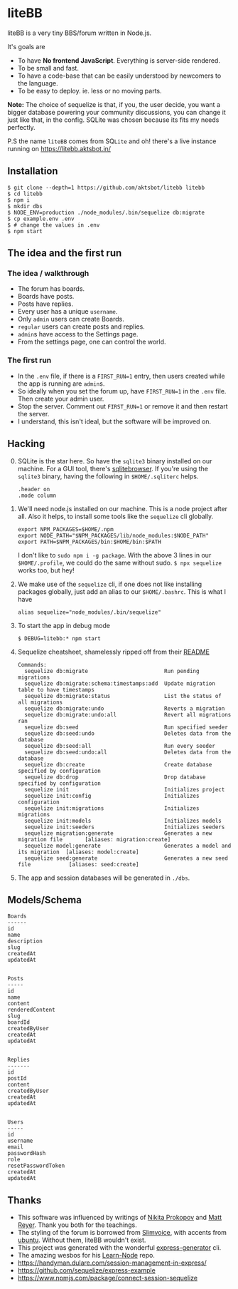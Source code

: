 # liteBB

liteBB is a very tiny BBS/forum written in Node.js. 

It's goals are
- To have **No frontend JavaScript**. Everything is server-side rendered.
- To be small and fast.
- To have a code-base that can be easily understood by newcomers to the 
language.
- To be easy to deploy. ie. less or no moving parts.

**Note:** The choice of sequelize is that, if you, the user 
decide, you want a bigger database powering your community 
discussions, you can change it just like that, in the config.
SQLite was chosen because its fits my
needs perfectly. 

P.S the name `liteBB` comes from SQ`Lite` and oh! there's a live instance running
on https://litebb.aktsbot.in/

## Installation

```
$ git clone --depth=1 https://github.com/aktsbot/litebb litebb
$ cd litebb
$ npm i
$ mkdir dbs
$ NODE_ENV=production ./node_modules/.bin/sequelize db:migrate
$ cp example.env .env
$ # change the values in .env
$ npm start 
```

## The idea and the first run

### The idea / walkthrough

- The forum has boards.
- Boards have posts.
- Posts have replies.
- Every user has a unique `username`.
- Only `admin` users can create Boards.
- `regular` users can create posts and replies.
- `admin`s have access to the Settings page.
- From the settings page, one can control the world.

### The first run

- In the `.env` file, if there is a `FIRST_RUN=1` entry,
then users created while the app is running are `admin`s.
- So ideally when you set the forum up, have `FIRST_RUN=1` in 
the `.env` file. Then create your admin user.
- Stop the server. Comment out `FIRST_RUN=1` or remove it and then
restart the server.
- I understand, this isn't ideal, but the software will be improved on.  

## Hacking

0.  SQLite is the star here. So have the `sqlite3` binary installed on our 
    machine. For a GUI tool, there's [sqlitebrowser](https://sqlitebrowser.org/). 
    If you're using the `sqlite3` binary, having the following in 
    `$HOME/.sqliterc` helps.
    ```
    .header on
    .mode column  
    ```

1.  We'll need node.js installed on our machine. This is a node
    project after all. Also it helps, to install some tools like the 
    `sequelize` cli globally.

    ```
    export NPM_PACKAGES=$HOME/.npm                                                  
    export NODE_PATH="$NPM_PACKAGES/lib/node_modules:$NODE_PATH"                    
    export PATH=$NPM_PACKAGES/bin:$HOME/bin:$PATH 
    ```

    I don't like to `sudo npm i -g package`. With the above 3 lines in our `$HOME/.profile`, we could do the same without sudo. `$ npx sequelize` works too, but hey!

2.  We make use of the `sequelize` cli, if one does not like installing packages
    globally, just add an alias to our `$HOME/.bashrc`. This is what I have

    ```
    alias sequelize="node_modules/.bin/sequelize" 
    ```

3.  To start the app in debug mode

    ```
    $ DEBUG=litebb:* npm start
    ```

4. Sequelize cheatsheet, shamelessly ripped off from their [README](https://github.com/sequelize/cli#usage)
    ```
    Commands:
      sequelize db:migrate                        Run pending migrations
      sequelize db:migrate:schema:timestamps:add  Update migration table to have timestamps
      sequelize db:migrate:status                 List the status of all migrations
      sequelize db:migrate:undo                   Reverts a migration
      sequelize db:migrate:undo:all               Revert all migrations ran
      sequelize db:seed                           Run specified seeder
      sequelize db:seed:undo                      Deletes data from the database
      sequelize db:seed:all                       Run every seeder
      sequelize db:seed:undo:all                  Deletes data from the database
      sequelize db:create                         Create database specified by configuration
      sequelize db:drop                           Drop database specified by configuration
      sequelize init                              Initializes project
      sequelize init:config                       Initializes configuration
      sequelize init:migrations                   Initializes migrations
      sequelize init:models                       Initializes models
      sequelize init:seeders                      Initializes seeders
      sequelize migration:generate                Generates a new migration file       [aliases: migration:create]
      sequelize model:generate                    Generates a model and its migration  [aliases: model:create]
      sequelize seed:generate                     Generates a new seed file            [aliases: seed:create]
    ```
5.  The app and session databases will be generated in `./dbs`.

## Models/Schema

```
Boards
------
id
name
description
slug
createdAt
updatedAt


Posts
-----
id
name
content
renderedContent
slug
boardId
createdByUser
createdAt
updatedAt


Replies
-------
id
postId
content
createdByUser
createdAt
updatedAt


Users
-----
id
username
email
passwordHash
role
resetPasswordToken
createdAt
updatedAt
```


## Thanks
- This software was influenced by writings of [Nikita Prokopov](https://tonsky.me/blog/disenchantment/) and [Matt Reyer](https://javascript.works-hub.com/learn/a-javascript-free-frontend-61275). Thank you both for the teachings.
- The styling of the forum is borrowed from [Slimvoice](https://slimvoice.co/), with accents from [ubuntu](https://design.ubuntu.com/brand/colour-palette/). Without them, liteBB wouldn't exist.
- This project was generated with the wonderful [express-generator](https://expressjs.com/en/starter/generator.html) cli.
- The amazing wesbos for his [Learn-Node](https://github.com/wesbos/Learn-Node) repo.
- https://handyman.dulare.com/session-management-in-express/
- https://github.com/sequelize/express-example
- https://www.npmjs.com/package/connect-session-sequelize


